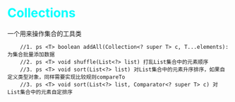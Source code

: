 <style>
h1 {
    color: aqua;
}
h2{
    color: rgb(0, 181, 201);
}
h3,h4 {
    color: #FF70DB93;
}
</style>

# Collections

一个用来操作集合的工具类

        //1. ps <T> boolean addAll(Collection<? super T> c, T...elements): 为集合批量添加数据
        //2. ps <T> void shuffle(List<?> list) 打乱List集合中的元素顺序
        //3. ps <T> void sort(List<?> list) 对List集合中的元素升序排序，如果自定义类型对象，同样需要实现比较规则compareTo
        //3. ps <T> void sort(List<?> list, Comparator<? super T> c) 对List集合中的元素自定排序
